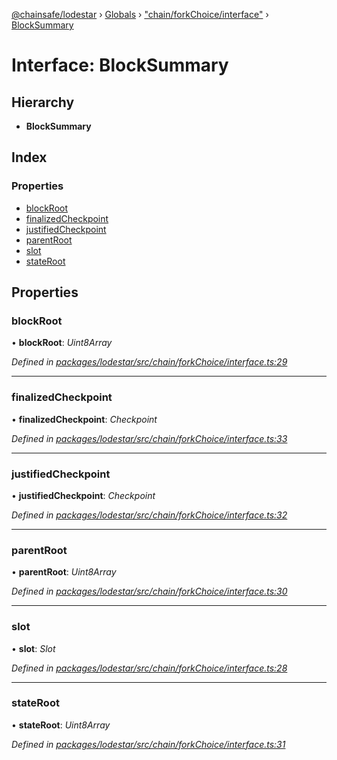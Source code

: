 [@chainsafe/lodestar](../README.md) › [Globals](../globals.md) › ["chain/forkChoice/interface"](../modules/_chain_forkchoice_interface_.md) › [BlockSummary](_chain_forkchoice_interface_.blocksummary.md)

# Interface: BlockSummary

## Hierarchy

* **BlockSummary**

## Index

### Properties

* [blockRoot](_chain_forkchoice_interface_.blocksummary.md#blockroot)
* [finalizedCheckpoint](_chain_forkchoice_interface_.blocksummary.md#finalizedcheckpoint)
* [justifiedCheckpoint](_chain_forkchoice_interface_.blocksummary.md#justifiedcheckpoint)
* [parentRoot](_chain_forkchoice_interface_.blocksummary.md#parentroot)
* [slot](_chain_forkchoice_interface_.blocksummary.md#slot)
* [stateRoot](_chain_forkchoice_interface_.blocksummary.md#stateroot)

## Properties

###  blockRoot

• **blockRoot**: *Uint8Array*

*Defined in [packages/lodestar/src/chain/forkChoice/interface.ts:29](https://github.com/ChainSafe/lodestar/blob/439c48cac/packages/lodestar/src/chain/forkChoice/interface.ts#L29)*

___

###  finalizedCheckpoint

• **finalizedCheckpoint**: *Checkpoint*

*Defined in [packages/lodestar/src/chain/forkChoice/interface.ts:33](https://github.com/ChainSafe/lodestar/blob/439c48cac/packages/lodestar/src/chain/forkChoice/interface.ts#L33)*

___

###  justifiedCheckpoint

• **justifiedCheckpoint**: *Checkpoint*

*Defined in [packages/lodestar/src/chain/forkChoice/interface.ts:32](https://github.com/ChainSafe/lodestar/blob/439c48cac/packages/lodestar/src/chain/forkChoice/interface.ts#L32)*

___

###  parentRoot

• **parentRoot**: *Uint8Array*

*Defined in [packages/lodestar/src/chain/forkChoice/interface.ts:30](https://github.com/ChainSafe/lodestar/blob/439c48cac/packages/lodestar/src/chain/forkChoice/interface.ts#L30)*

___

###  slot

• **slot**: *Slot*

*Defined in [packages/lodestar/src/chain/forkChoice/interface.ts:28](https://github.com/ChainSafe/lodestar/blob/439c48cac/packages/lodestar/src/chain/forkChoice/interface.ts#L28)*

___

###  stateRoot

• **stateRoot**: *Uint8Array*

*Defined in [packages/lodestar/src/chain/forkChoice/interface.ts:31](https://github.com/ChainSafe/lodestar/blob/439c48cac/packages/lodestar/src/chain/forkChoice/interface.ts#L31)*
